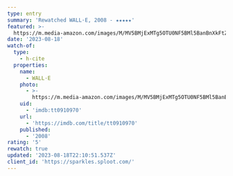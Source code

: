 ```yaml
---
type: entry
summary: 'Rewatched WALL·E, 2008 - ★★★★★'
featured: >-
  https://m.media-amazon.com/images/M/MV5BMjExMTg5OTU0NF5BMl5BanBnXkFtZTcwMjMxMzMzMw@@._V1_SX300.jpg
date: '2023-08-18'
watch-of:
  type:
    - h-cite
  properties:
    name:
      - WALL·E
    photo:
      - >-
        https://m.media-amazon.com/images/M/MV5BMjExMTg5OTU0NF5BMl5BanBnXkFtZTcwMjMxMzMzMw@@._V1_SX300.jpg
    uid:
      - 'imdb:tt0910970'
    url:
      - 'https://imdb.com/title/tt0910970'
    published:
      - '2008'
rating: '5'
rewatch: true
updated: '2023-08-18T22:10:51.537Z'
client_id: 'https://sparkles.sploot.com/'
---
```


